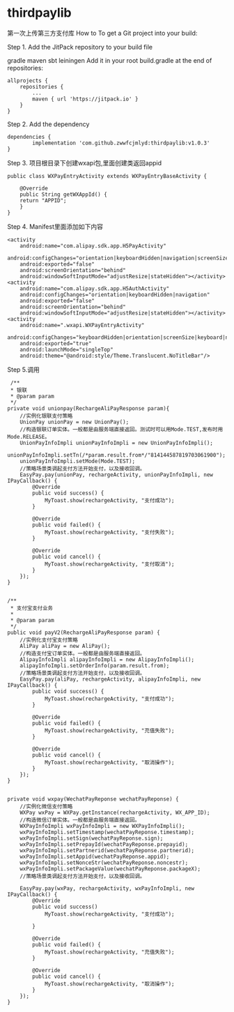 
# thirdpaylib
第一次上传第三方支付库
How to
To get a Git project into your build:

Step 1. Add the JitPack repository to your build file

gradle
maven
sbt
leiningen
Add it in your root build.gradle at the end of repositories:

	allprojects {
		repositories {
			...
			maven { url 'https://jitpack.io' }
		}
	}
Step 2. Add the dependency

	dependencies {
	        implementation 'com.github.zwwfcjmlyd:thirdpaylib:v1.0.3'
	}
  
 Step 3. 项目根目录下创建wxapi包,里面创建类返回appid
 
	public class WXPayEntryActivity extends WXPayEntryBaseActivity {

	    @Override
	    public String getWXAppId() {
		return "APPID";
	    }
	}
  
  
 Step 4. Manifest里面添加如下内容
 
 	<activity
	    android:name="com.alipay.sdk.app.H5PayActivity"
	    android:configChanges="orientation|keyboardHidden|navigation|screenSize"
	    android:exported="false"
	    android:screenOrientation="behind"
	    android:windowSoftInputMode="adjustResize|stateHidden"></activity>
	<activity
	    android:name="com.alipay.sdk.app.H5AuthActivity"
	    android:configChanges="orientation|keyboardHidden|navigation"
	    android:exported="false"
	    android:screenOrientation="behind"
	    android:windowSoftInputMode="adjustResize|stateHidden"></activity>
	<activity
	    android:name=".wxapi.WXPayEntryActivity"
	    android:configChanges="keyboardHidden|orientation|screenSize|keyboard|navigation"
	    android:exported="true"
	    android:launchMode="singleTop"
	    android:theme="@android:style/Theme.Translucent.NoTitleBar"/>

 Step 5.调用
 
 

	 /**
     * 银联
     * @param param
     */
    private void unionpay(RechargeAliPayResponse param){
        //实例化银联支付策略
        UnionPay unionPay = new UnionPay();
        //构造银联订单实体。一般都是由服务端直接返回。测试时可以用Mode.TEST,发布时用Mode.RELEASE。
        UnionPayInfoImpli unionPayInfoImpli = new UnionPayInfoImpli();
        unionPayInfoImpli.setTn(/*param.result.from*/"814144587819703061900");
        unionPayInfoImpli.setMode(Mode.TEST);
        //策略场景类调起支付方法开始支付，以及接收回调。
        EasyPay.pay(unionPay, rechargeActivity, unionPayInfoImpli, new IPayCallback() {
            @Override
            public void success() {
                MyToast.show(rechargeActivity, "支付成功");
            }

            @Override
            public void failed() {
                MyToast.show(rechargeActivity, "支付失败");
            }

            @Override
            public void cancel() {
                MyToast.show(rechargeActivity, "支付取消");
            }
        });
    }


    /**
     * 支付宝支付业务
     *
     * @param param
     */
    public void payV2(RechargeAliPayResponse param) {
        //实例化支付宝支付策略
        AliPay aliPay = new AliPay();
        //构造支付宝订单实体。一般都是由服务端直接返回。
        AlipayInfoImpli alipayInfoImpli = new AlipayInfoImpli();
        alipayInfoImpli.setOrderInfo(param.result.from);
        //策略场景类调起支付方法开始支付，以及接收回调。
        EasyPay.pay(aliPay, rechargeActivity, alipayInfoImpli, new IPayCallback() {
            public void success() {
                MyToast.show(rechargeActivity, "支付成功");
            }

            @Override
            public void failed() {
                MyToast.show(rechargeActivity, "充值失败");
            }

            @Override
            public void cancel() {
                MyToast.show(rechargeActivity, "取消操作");
            }
        });
    }


    private void wxpay(WechatPayReponse wechatPayReponse) {
        //实例化微信支付策略
        WXPay wxPay = WXPay.getInstance(rechargeActivity, WX_APP_ID);
        //构造微信订单实体。一般都是由服务端直接返回。
        WXPayInfoImpli wxPayInfoImpli = new WXPayInfoImpli();
        wxPayInfoImpli.setTimestamp(wechatPayReponse.timestamp);
        wxPayInfoImpli.setSign(wechatPayReponse.sign);
        wxPayInfoImpli.setPrepayId(wechatPayReponse.prepayid);
        wxPayInfoImpli.setPartnerid(wechatPayReponse.partnerid);
        wxPayInfoImpli.setAppid(wechatPayReponse.appid);
        wxPayInfoImpli.setNonceStr(wechatPayReponse.noncestr);
        wxPayInfoImpli.setPackageValue(wechatPayReponse.packageX);
        //策略场景类调起支付方法开始支付，以及接收回调。

        EasyPay.pay(wxPay, rechargeActivity, wxPayInfoImpli, new IPayCallback() {
            @Override
            public void success() 
                MyToast.show(rechargeActivity, "支付成功");

            }

            @Override
            public void failed() {
                MyToast.show(rechargeActivity, "充值失败");
            }

            @Override
            public void cancel() {
                MyToast.show(rechargeActivity, "取消操作");
            }
        });
    }
